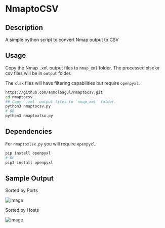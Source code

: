 NmaptoCSV
============

Description
-----------
A simple python script to convert Nmap output to CSV

Usage
-----
Copy the Nmap `.xml` output files to `nmap_xml` folder.
The processed xlsx or csv files will be in `output` folder.

The `xlsx` files will have filtering capabilities but require `openpyxl`.

```bash
https://github.com/anmolbagul/nmaptocsv.git
cd nmaptocsv
## Copy `.xml` output files to `nmap_xml` folder.
python3 nmaptocsv.py
# OR
python3 nmaptoxlsx.py
```

Dependencies
-----
For `nmaptoxlsx.py` you will require `openpyxl`.

```bash
pip install openpyxl
# OR
pip3 install openpyxl
```

Sample Output
-----
Sorted by Ports

![image](https://github.com/user-attachments/assets/bf4f5094-e477-4be6-8ff3-aa3924c5935c)

Sorted by Hosts

![image](https://github.com/user-attachments/assets/b2d8b848-7e99-4d16-baf6-5eb7807ce085)

